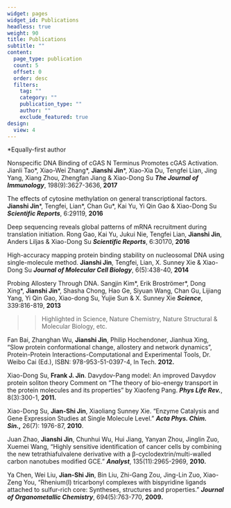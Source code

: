 ```yaml
---
widget: pages
widget_id: Publications
headless: true
weight: 90
title: Publications
subtitle: ""
content:
  page_type: publication
  count: 5
  offset: 0
  order: desc
  filters:
    tag: ""
    category: ""
    publication_type: ""
    author: ""
    exclude_featured: true
design:
  view: 4
---
```

*Equally-first author


Nonspecific DNA Binding of cGAS N Terminus Promotes cGAS Activation.
Jianli Tao\*, Xiao-Wei Zhang\*, **Jianshi Jin***, Xiao-Xia Du, Tengfei Lian, Jing Yang, Xiang Zhou, Zhengfan Jiang & Xiao-Dong Su
***The Journal of Immunology***, 198(9):3627-3636, **2017**


The effects of cytosine methylation on general transcriptional factors.
**Jianshi Jin***, Tengfei, Lian\*, Chan Gu\*, Kai Yu, Yi Qin Gao & Xiao-Dong Su  
***Scientific Reports***, 6:29119, **2016**


Deep sequencing reveals global patterns of mRNA recruitment during translation initiation.
Rong Gao, Kai Yu, Jukui Nie, Tengfei Lian, **Jianshi Jin**, Anders Liljas & Xiao-Dong Su
***Scientific Reports***, 6:30170, **2016**


High-accuracy mapping protein binding stability on nucleosomal DNA using single-molecule method.
**Jianshi Jin**, Tengfei, Lian, X. Sunney Xie & Xiao-Dong Su
***Journal of Molecular Cell Biology***, 6(5):438-40, **2014**


Probing Allostery Through DNA.
Sangjin Kim\*, Erik Broströmer\*, Dong Xing\*, **Jianshi Jin***, Shasha Chong, Hao Ge, Siyuan Wang, Chan Gu, Lijiang Yang, Yi Qin Gao, Xiao-dong Su, Yujie Sun & X. Sunney Xie
***Science***, 339:816-819, **2013**
>>Highlighted in Science, Nature Chemistry, Nature Structural & Molecular Biology, etc.


Fan Bai, Zhanghan Wu, **Jianshi Jin**, Philip Hochendoner, Jianhua Xing, “Slow protein conformational change, allostery and network dynamics”, Protein-Protein Interactions-Computational and Experimental Tools, Dr. Weibo Cai (Ed.), ISBN: 978-953-51-0397-4, In Tech. **2012.** 

Xiao-Dong Su, **Frank J. Jin**. Davydov-Pang model: An improved Davydov protein soliton theory Comment on “The theory of bio-energy transport in the protein molecules and its properties” by Xiaofeng Pang. ***Phys Life Rev.***, 8(3):300-1, **2011.** 

Xiao-Dong Su, **Jian-Shi Jin**, Xiaoliang Sunney Xie. “Enzyme Catalysis and Gene Expression Studies at Single Molecule Level.” ***Acta Phys. Chim. Sin.*,** 26(7): 1976-87, **2010**.

Juan Zhao, **Jianshi Jin**, Chunhui Wu, Hui Jiang, Yanyan Zhou, Jinglin Zuo, Xuemei Wang, “Highly sensitive identification of cancer cells by combining the new tetrathiafulvalene derivative with a β-cyclodextrin/multi-walled carbon nanotubes modified GCE.” ***Analyst***, 135(11):2965-2969, **2010.**

Ya Chen, Wei Liu, **Jian-Shi Jin**, Bin Liu, Zhi-Gang Zou, Jing-Lin Zuo, Xiao-Zeng You, “Rhenium(I) tricarbonyl complexes with bispyridine ligands attached to sulfur-rich core: Syntheses, structures and properties.” ***Journal of Organometallic Chemistry***, 694(5):763-770, **2009.**